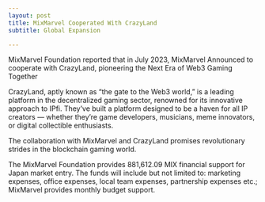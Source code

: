 ```yaml
---
layout: post
title: MixMarvel Cooperated With CrazyLand
subtitle: Global Expansion

---
```


MixMarvel Foundation reported that in July 2023, MixMarvel Announced to cooperate with CrazyLand, pioneering the Next Era of Web3 Gaming Together

CrazyLand, aptly known as “the gate to the Web3 world,” is a leading platform in the decentralized gaming sector, renowned for its innovative approach to IPfi. They’ve built a platform designed to be a haven for all IP creators — whether they’re game developers, musicians, meme innovators, or digital collectible enthusiasts. 

The collaboration with MixMarvel and CrazyLand promises revolutionary strides in the blockchain gaming world. 

The MixMarvel Foundation provides 881,612.09 MIX financial support for Japan market entry. The funds will include but not limited to: marketing expenses, office expenses, local team expenses, partnership expenses etc.; MixMarvel provides monthly budget support.


